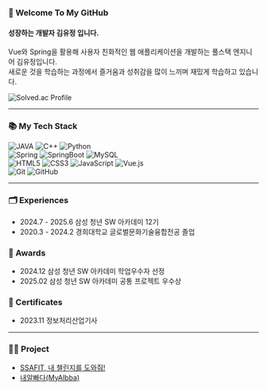 ### 👋 Welcome To My GitHub
#### 성장하는 개발자 김유정 입니다.
Vue와 Spring을 활용해 사용자 친화적인 웹 애플리케이션을 개발하는 풀스택 엔지니어 김유정입니다. <br>
새로운 것을 학습하는 과정에서 즐거움과 성취감을 많이 느끼며 재밌게 학습하고 있습니다.

![Solved.ac Profile](http://mazassumnida.wtf/api/v2/generate_badge?boj=aabbc0908)

<hr>

### 📚 My Tech Stack
![JAVA](https://img.shields.io/badge/-Java-007396?style=for-the-badge&logo=Java11&logoColor=white)
![C++](https://img.shields.io/badge/-C++-00599C?style=for-the-badge&logo=c%2B%2B&logoColor=white)
![Python](https://img.shields.io/badge/-Python-3776AB?style=for-the-badge&logo=python&logoColor=white) </br>
![Spring](https://img.shields.io/badge/-Spring-6DB33F?style=for-the-badge&logo=Spring&logoColor=green)
![SpringBoot](https://img.shields.io/badge/-SpringBoot-6DB33F?style=for-the-badge&logo=SpringBoot&logoColor=yellow)
![MySQL](https://img.shields.io/badge/-MySQL-4479A1?style=for-the-badge&logo=mysql&logoColor=ffffff) </br>
![HTML5](https://img.shields.io/badge/-HTML5-F05032?style=for-the-badge&logo=html5&logoColor=ffffff)
![CSS3](https://img.shields.io/badge/-CSS3-007ACC?style=for-the-badge&logo=css3&logoColor=ffffff)
![JavaScript](https://img.shields.io/badge/-JavaScript-F7DF1E?style=for-the-badge&logo=javascript&logoColor=ffffff)
![Vue.js](https://img.shields.io/badge/-Vue.js-4FC08D?style=for-the-badge&logo=vue.js&logoColor=ffffff) </br>
![Git](https://img.shields.io/badge/-Git-F05032?style=for-the-badge&logo=git&logoColor=ffffff)
![GitHub](https://img.shields.io/badge/-GitHub-181717?style=for-the-badge&logo=github&logoColor=ffffff)

<hr>

### 🗂️ Experiences
- 2024.7 - 2025.6 삼성 청년 SW 아카데미 12기 </br>
- 2020.3 - 2024.2 경희대학교 글로벌문화기술융합전공 졸업

### 🏅 Awards
- 2024.12 삼성 청년 SW 아카데미 학업우수자 선정
- 2025.02 삼성 청년 SW 아카데미 공통 프로젝트 우수상

### 🪪 Certificates
- 2023.11 정보처리산업기사

<hr>

### 👩‍💻 Project
- <a href="https://github.com/yujeong79/SSAFY_FINALPJT">SSAFIT, 내 챌린지를 도와줘!</a>
- <a href="https://github.com/yujeong79/MyAlbba.git">내알빠다(MyAlbba)</a>

